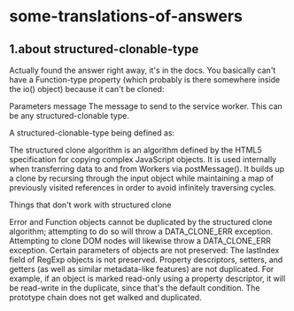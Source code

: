 # some-translations-of-answers
## 1.about structured-clonable-type
Actually found the answer right away, it's in the docs. You basically can't have a Function-type property (which probably is there somewhere inside the io() object) because it can't be cloned:

Parameters
message The message to send to the service worker. This can be any structured-clonable type.

A structured-clonable-type being defined as:

The structured clone algorithm is an algorithm defined by the HTML5 specification for copying complex JavaScript objects. It is used internally when transferring data to and from Workers via postMessage(). It builds up a clone by recursing through the input object while maintaining a map of previously visited references in order to avoid infinitely traversing cycles.

Things that don't work with structured clone

Error and Function objects cannot be duplicated by the structured clone algorithm; attempting to do so will throw a DATA_CLONE_ERR exception. Attempting to clone DOM nodes will likewise throw a DATA_CLONE_ERR exception. Certain parameters of objects are not preserved: The lastIndex field of RegExp objects is not preserved. Property descriptors, setters, and getters (as well as similar metadata-like features) are not duplicated. For example, if an object is marked read-only using a property descriptor, it will be read-write in the duplicate, since that's the default condition. The prototype chain does not get walked and duplicated.
